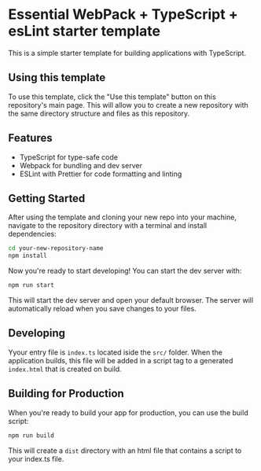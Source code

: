 # Essential WebPack + TypeScript + esLint starter template

This is a simple starter template for building applications with TypeScript.

## Using this template

To use this template, click the "Use this template" button on this repository's main page. This will allow you to create a new repository with the same directory structure and files as this repository.

## Features

- TypeScript for type-safe code
- Webpack for bundling and dev server
- ESLint with Prettier for code formatting and linting

## Getting Started

After using the template and cloning your new repo into your machine, navigate to the repository directory with a terminal and install dependencies:

```sh
cd your-new-repository-name
npm install
```

Now you're ready to start developing! You can start the dev server with:

```sh
npm run start
```

This will start the dev server and open your default browser. The server will automatically reload when you save changes to your files.

## Developing

Yyour entry file is `index.ts` located iside the `src/` folder. When the application builds, this file will be added in a script tag to a generated `index.html` that is created on build.

## Building for Production

When you're ready to build your app for production, you can use the build script:

```sh
npm run build
```

This will create a `dist` directory with an html file that contains a script to your index.ts file.
